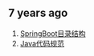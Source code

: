 ## 7 years ago
1. [SpringBoot目录结构](https://gitee.com/bert_j/userful-code/blob/master/docs/SpringBoot%E7%9B%AE%E5%BD%95%E7%BB%93%E6%9E%84.md)
2. [Java代码规范](https://gitee.com/bert_j/userful-code/blob/master/docs/Java%E4%BB%A3%E7%A0%81%E8%A7%84%E8%8C%83.md)

